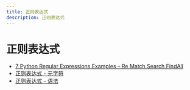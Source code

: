 ```yaml
---
title: 正则表达式
description: 正则表达式
---
```


# 正则表达式

- [7 Python Regular Expressions Examples – Re Match Search FindAll](reexp/zzbds_1)
- [正则表达式 - 元字符](reexp/zzbds_2)
- [正则表达式 - 语法](reexp/zzbds_3)
